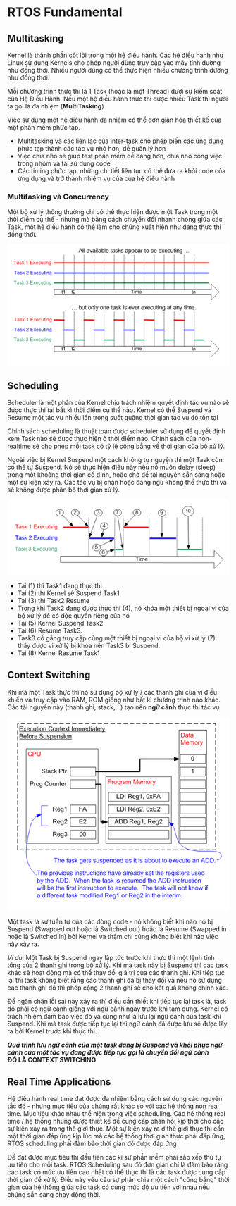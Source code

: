 # RTOS Fundamental

## Multitasking

Kernel là thành phần cốt lõi trong một hệ điều hành. Các hệ điều hành như Linux sử dụng Kernels cho phép người dùng truy cập vào máy tính dường như đồng thời. Nhiều người dùng có thể thực hiện nhiều chương trình dường như đồng thời.

Mỗi chương trình thực thi là 1 Task (hoặc là một Thread) dưới sự kiểm soát của Hệ Điều Hành. Nếu một hệ điều hành thực thi được nhiều Task thì người ta gọi là đa nhiệm (**MultiTasking**)

Việc sử dụng một hệ điều hành đa nhiệm có thể đơn giản hóa thiết kế của một phần mềm phức tạp.
  * Multitasking và các liên lạc của inter-task cho phép biến các ứng dụng phức tạp thành các tác vụ nhỏ hơn, dễ quản lý hơn
  * Việc chia nhỏ sẽ giúp test phần mềm dễ dàng hơn, chia nhỏ công việc trong nhóm và tái sử dụng code
  * Các timing phức tạp, những chi tiết liên tục có thể đưa ra khỏi code của ứng dụng và trở thành nhiệm vụ của của hệ điều hành

### Multitasking và Concurrency

Một bộ xử lý thông thường chỉ có thể thực hiện được một Task trong một thời điểm cụ thể - nhưng mà bằng cách chuyển đổi nhanh chóng giữa các Task, một hệ điều hành có thể làm cho chúng xuất hiện như đang thực thi đồng thời.

![Alt text](image-1.png)

## Scheduling

Scheduler là một phần của Kernel chịu trách nhiệm quyết định tác vụ nào sẽ được thực thi tại bất kì thời điểm cụ thể nào. Kernel có thể Suspend và Resume một tác vụ nhiều lần trong suốt quãng thời gian tác vụ đó tồn tại

Chính sách scheduling là thuật toán được scheduler sử dụng để quyết định xem Task nào sẽ được thực hiện ở thời điểm nào. Chính sách của non-realtime sẽ cho phép mỗi task có tỷ lệ công bằng về thời gian của bộ xử lý.

Ngoài việc bị Kernel Suspend một cách không tự nguyện thì một Task còn có thể tự Suspend. Nó sẽ thực hiện điều này nếu nó muốn delay (sleep) trong một khoảng thời gian cố định, hoặc chờ để tài nguyên sẵn sàng hoặc một sự kiện xảy ra. Các tác vụ bị chặn hoặc đang ngủ không thể thực thi và sẽ không được phân bố thời gian xử lý.

![Alt text](image-2.png)

* Tại (1) thì Task1 đang thực thi
* Tại (2) thì Kernel sẽ Suspend Task1
* Tại (3) thì Task2 Resume
* Trong khi Task2 đang được thực thi (4), nó khóa một thiết bị ngoại vi của bộ xử lý để có độc quyền riêng của nó
* Tại (5) Kernel Suspend Task2
* Tại (6) Resume Task3.
* Task3 cố gắng truy cập cùng một thiết bị ngoại vi của bộ vi xử lý (7), thấy được vi xử lý bị khóa nên Task3 bị Suspend.
* Tại (8) Kernel Resume Task1
  

## Context Switching

Khi mà một Task thực thi nó sử dụng bộ xử lý / các thanh ghi của vi điều khiển và truy cập vào RAM, ROM giống như bất kì chương trình nào khác. Các tài nguyên này (thanh ghi, stack,...) tạo nên **ngữ cảnh** thực thi tác vụ

![Alt text](image-3.png)

Một task là sự tuần tự của các dòng code - nó không biết khi nào nó bị Suspend (Swapped out hoặc là Switched out) hoặc là Resume (Swapped in hoặc là Switched in) bởi Kernel và thậm chí cũng không biết khi nào việc này xảy ra.

*Ví dụ:* Một Task bị Suspend ngay lập tức trước khi thực thi một lệnh tính tổng của 2 thanh ghi trong bộ xử lý. Khi mà task này bị Suspend thì các task khác sẽ hoạt động mà có thể thay đổi giá trị của các thanh ghi. Khi tiếp tục lại thì task không biết rằng các thanh ghi đã bị thay đổi và nếu nó sử dụng các thanh ghi đó thì phép cộng 2 thanh ghi sẽ cho kết quả không chính xác.

Để ngăn chặn lỗi sai này xảy ra thì điều cần thiết khi tiếp tục lại task là, task đó phải có ngữ cảnh giống với ngữ cảnh ngay trước khi tạm dừng. Kernel có trách nhiệm đảm bảo việc đó và cũng như là lưu lại ngữ cảnh của task khi Suspend. Khi mà task được tiếp tục lại thì ngữ cảnh đã được lưu sẽ được lấy ra bởi Kernel trước khi thực thi. 

***Quá trình lưu ngữ cảnh của một task đang bị Suspend và khôi phục ngữ cảnh của một tác vụ đang được tiếp tục gọi là chuyển đổi ngữ cảnh***    
**ĐÓ LÀ CONTEXT SWITCHING**


## Real Time Applications

Hệ điều hành real time đạt được đa nhiệm bằng cách sử dụng các nguyên tắc đó - nhưng mục tiêu của chúng rất khác so với các hệ thống non real time. Mục tiêu khác nhau thể hiện trong việc scheduling. Các hệ thống real time / hệ thống nhúng được thiết kế để cung cấp phản hồi kịp thời cho các sự kiện xảy ra trong thế giới thực.
Một sự kiện xảy ra ở thế giới thực thì cần một thời gian đáp ứng kịp lúc mà các hệ thống thời gian thực phải đáp ứng, RTOS scheduling phải đảm bảo thời gian đó được đáp ứng

Để đạt được mục tiêu thì đầu tiên các kĩ sư phần mềm phải sắp xếp thứ tự ưu tiên cho mỗi task. RTOS Scheduling sau đó đơn giản chỉ là đảm bảo rằng các task có mức ưu tiên cao nhất có thể thực thi là các task được cung cấp thời gian để xử lý. Điều này yêu cầu sự phân chia một cách "công bằng" thời gian của hệ thống giữa các task có cùng mức độ ưu tiên với nhau nếu chúng sẵn sàng chạy đồng thời.



